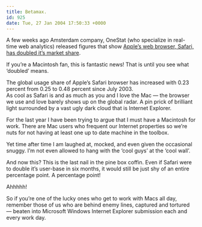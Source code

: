```yaml
---
title: Betamax.
id: 925
date: Tue, 27 Jan 2004 17:50:33 +0000
---
```


A few weeks ago Amsterdam company, OneStat (who specialize in real-time web analytics) released figures that show [Apple’s web browser, Safari, has doubled it’s market share](http://www.onestat.com/html/aboutus_pressbox26.html).  

If you’re a Macintosh fan, this is fantastic news! That is until you see what ‘doubled’ means.



<div class="quote">The global usage share of Apple’s Safari browser has increased with 0.23 percent from 0.25 to 0.48 percent since July 2003.</div>As cool as Safari is and as much as you and I love the Mac — the browser we use and love barely shows up on the global radar. A pin prick of brilliant light surrounded by a vast ugly dark cloud that is Internet Explorer.  

For the last year I have been trying to argue that I must have a Macintosh for work. There are Mac users who frequent our Internet properties so we’re nuts for not having at least one up to date machine in the toolbox.  

Yet time after time I am laughed at, mocked, and even given the occasional snuggy. I’m not even allowed to hang with the ‘cool guys’ at the ‘cool wall’.  

And now this? This is the last nail in the pine box coffin. Even if Safari were to double it’s user-base in six months, it would still be just shy of an entire percentage point. A percentage point!  

Ahhhhh!  

So if you’re one of the lucky ones who get to work with Macs all day, remember those of us who are behind enemy lines, captured and tortured — beaten into Microsoft Windows Internet Explorer submission each and every work day.





